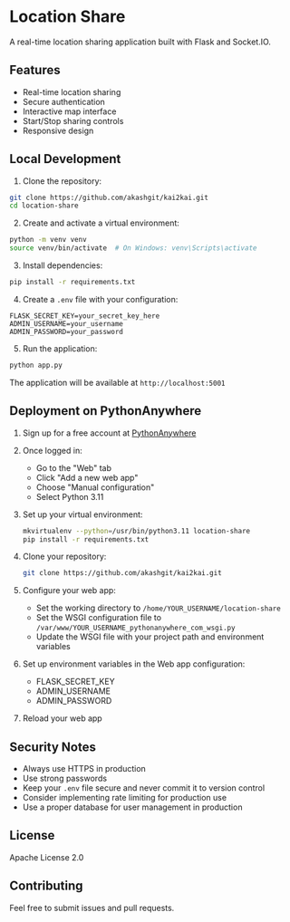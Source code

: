 # Location Share

A real-time location sharing application built with Flask and Socket.IO.

## Features

- Real-time location sharing
- Secure authentication
- Interactive map interface
- Start/Stop sharing controls
- Responsive design

## Local Development

1. Clone the repository:
```bash
git clone https://github.com/akashgit/kai2kai.git
cd location-share
```

2. Create and activate a virtual environment:
```bash
python -m venv venv
source venv/bin/activate  # On Windows: venv\Scripts\activate
```

3. Install dependencies:
```bash
pip install -r requirements.txt
```

4. Create a `.env` file with your configuration:
```
FLASK_SECRET_KEY=your_secret_key_here
ADMIN_USERNAME=your_username
ADMIN_PASSWORD=your_password
```

5. Run the application:
```bash
python app.py
```

The application will be available at `http://localhost:5001`

## Deployment on PythonAnywhere

1. Sign up for a free account at [PythonAnywhere](https://www.pythonanywhere.com)

2. Once logged in:
   - Go to the "Web" tab
   - Click "Add a new web app"
   - Choose "Manual configuration"
   - Select Python 3.11

3. Set up your virtual environment:
   ```bash
   mkvirtualenv --python=/usr/bin/python3.11 location-share
   pip install -r requirements.txt
   ```

4. Clone your repository:
   ```bash
   git clone https://github.com/akashgit/kai2kai.git
   ```

5. Configure your web app:
   - Set the working directory to `/home/YOUR_USERNAME/location-share`
   - Set the WSGI configuration file to `/var/www/YOUR_USERNAME_pythonanywhere_com_wsgi.py`
   - Update the WSGI file with your project path and environment variables

6. Set up environment variables in the Web app configuration:
   - FLASK_SECRET_KEY
   - ADMIN_USERNAME
   - ADMIN_PASSWORD

7. Reload your web app

## Security Notes

- Always use HTTPS in production
- Use strong passwords
- Keep your `.env` file secure and never commit it to version control
- Consider implementing rate limiting for production use
- Use a proper database for user management in production

## License

Apache License 2.0

## Contributing

Feel free to submit issues and pull requests. 
